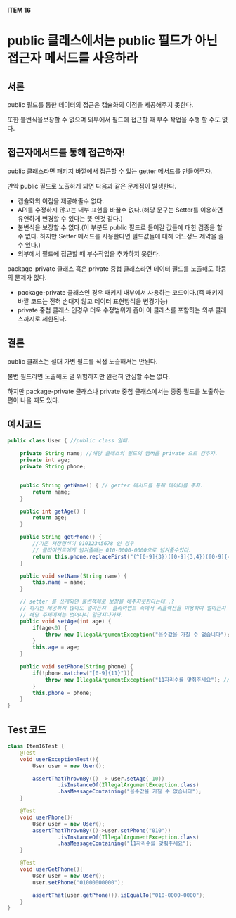 **ITEM 16**

# **public 클래스에서는 public 필드가 아닌 접근자 메서드를 사용하라**



## 서론

public 필드를 통한 데이터의 접근은 캡슐화의 이점을 제공해주지 못한다.

또한 불변식을보장할 수 없으며 외부에서 필드에 접근할 때 부수 작업을 수행 할 수도 없다.





## 접근자메서드를 통해 접근하자!



public 클래스라면 패키지 바깥에서 접근할 수 있는 getter 메서드를 만들어주자.



만약 public 필드로 노출하게 되면 다음과 같은 문제점이 발생한다.

- 캡슐화의 이점을 제공해줄수 없다.
- API를 수정하지 않고는 내부 표현을 바꿀수 없다.(해당 문구는 Setter를 이용하면 유연하게 변경할 수 있다는 뜻 인것 같다.)
- 불변식을 보장할 수 없다.(이 부분도 public 필드로 들어갈 값들에 대한 검증을 할 수 없다. 하지만 Setter 메서드를 사용한다면 필드값들에 대해 어느정도 제약을 줄 수 있다.)
- 외부에서 필드에 접근할 때 부수작업을 추가하지 못한다.





package-private 클래스 혹은 private 중첩 클래스라면 데이터 필드를 노출해도 하등의 문제가 없다.

- package-private 클래스인 경우 패키지 내부에서 사용하는 코드이다.(즉 패키지 바깥 코드는 전혀 손대지 않고 데이터 표현방식을 변경가능)
- private 중첩 클래스 인경우 더욱 수정범위가 좁아 이 클래스를 포함하는 외부 클래스까지로 제한된다.



 

## 결론

public 클래스는 절대 가변 필드를 직접 노출해서는 안된다.

불변 필드라면 노출해도 덜 위험하지만 완전히 안심할 수는 없다.

하지만 package-private 클래스나 private 중첩 클래스에서는 종종 필드를 노출하는 편이 나을 때도 있다.

## 예시코드

```java
public class User { //public class 일때.

    private String name; //해당 클래스의 필드의 맴버를 private 으로 감추자.
    private int age;
    private String phone;


    public String getName() { // getter 메서드를 통해 데이터를 주자.
        return name;
    }

    public int getAge() {
        return age;
    }

    public String getPhone() {
        //기존 저장형식이 01012345678 인 경우
        // 클라이언트에게 넘겨줄때는 010-0000-0000으로 넘겨줄수있다.
        return this.phone.replaceFirst("(^[0-9]{3})([0-9]{3,4})([0-9]{4})$", "$1-$2-$3");
    }

    public void setName(String name) {
        this.name = name;
    }

    // setter 를 쓰게되면 불변객체로 보장을 해주지못한다는데..?
    // 하지만 제공하지 않아도 얼마든지  클라이언트 측에서 리플렉션을 이용하여 얼마든지 조작이가능하긴한데?
    // 해당 주제에서는 벗어나니 일단지나가자.
    public void setAge(int age) {
        if(age<0) {
            throw new IllegalArgumentException("음수값을 가질 수 없습니다"); //해당코드 처럼 불변식을 보장해줄수 있다
        }
        this.age = age;
    }

    public void setPhone(String phone) {
        if(!phone.matches("[0-9]{11}")){
            throw new IllegalArgumentException("11자리수를 맞춰주세요"); //간단하게 자리수 만 확인..
        }
        this.phone = phone;
    }
}
```



## Test 코드

```java
class Item16Test {
    @Test
    void userExceptionTest(){
        User user = new User();

        assertThatThrownBy(() -> user.setAge(-10))
                .isInstanceOf(IllegalArgumentException.class)
                .hasMessageContaining("음수값을 가질 수 없습니다");
    }

    @Test
    void userPhone(){
        User user = new User();
        assertThatThrownBy(()->user.setPhone("010"))
                .isInstanceOf(IllegalArgumentException.class)
                .hasMessageContaining("11자리수를 맞춰주세요");
    }

    @Test
    void userGetPhone(){
        User user = new User();
        user.setPhone("01000000000");

        assertThat(user.getPhone()).isEqualTo("010-0000-0000");
    }
}
```